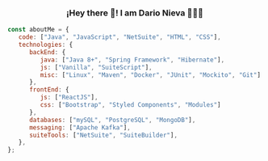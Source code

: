 <p align="center" width="300">
   <h3 align="center">¡Hey there 👋! I am Dario Nieva 👨🏻‍💻</h3>
</p>

```javascript
const aboutMe = {
   code: ["Java", "JavaScript", "NetSuite", "HTML", "CSS"],
   technologies: {
      backEnd: {
         java: ["Java 8+", "Spring Framework", "Hibernate"],
         js: ["Vanilla", "SuiteScript"],
         misc: ["Linux", "Maven", "Docker", "JUnit", "Mockito", "Git"]
      },
      frontEnd: {
         js: ["ReactJS"],
         css: ["Bootstrap", "Styled Components", "Modules"]
      },
      databases: ["mySQL", "PostgreSQL", "MongoDB"],
      messaging: ["Apache Kafka"],
      suiteTools: ["NetSuite", "SuiteBuilder"],
   },
};
```
